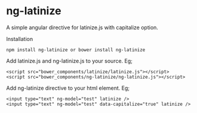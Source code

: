 # ng-latinize
A simple angular directive for latinize.js with capitalize option.

Installation
```
npm install ng-latinize or bower install ng-latinize
```

Add latinize.js and ng-latinize.js to your source. Eg;
```
<script src="bower_components/latinize/latinize.js"></script>
<script src="bower_components/ng-latinize/ng-latinize.js"></script>
```

Add ng-latinize directive to your html element. Eg;
```
<input type="text" ng-model="test" latinize />
<input type="text" ng-model="test" data-capitalize="true" latinize />
```
